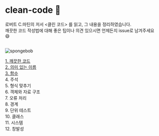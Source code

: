 # clean-code 🧼

로버트 C.마틴의 저서 <클린 코드> 를 읽고, 그 내용을 정리하였습니다.  
깨끗한 코드 작성법에 대해 좋은 팁이나 의견 있으시면 언제든지 issue로 남겨주세요 😄

<br/>
<img src="https://media2.giphy.com/media/xT3i13kU0wh6JpyvzG/200.gif?cid=95b2794464fa8c77c00be2a0196ebaa965e9a4cee7b0d744&rid=200.gif&ct=g" alt="spongebob"/>

<br/>

[1. 깨끗한 코드](https://www.notion.so/1-8b1074530b394f6fbc39a070c2e7a0c4)  
[2. 의미 있는 이름](https://www.notion.so/2-ad6d036fe64b4c1c8dad9cd62b94cdc5)  
[3. 함수](https://www.notion.so/3-39983c204a044bbb8f2fd0f0b215706b)  
4. 주석  
5. 형식 맞추기  
6. 객체와 자료 구조  
7. 오류 처리  
8. 경계  
9. 단위 테스트  
10. 클래스  
11. 시스템  
12. 창발성  
